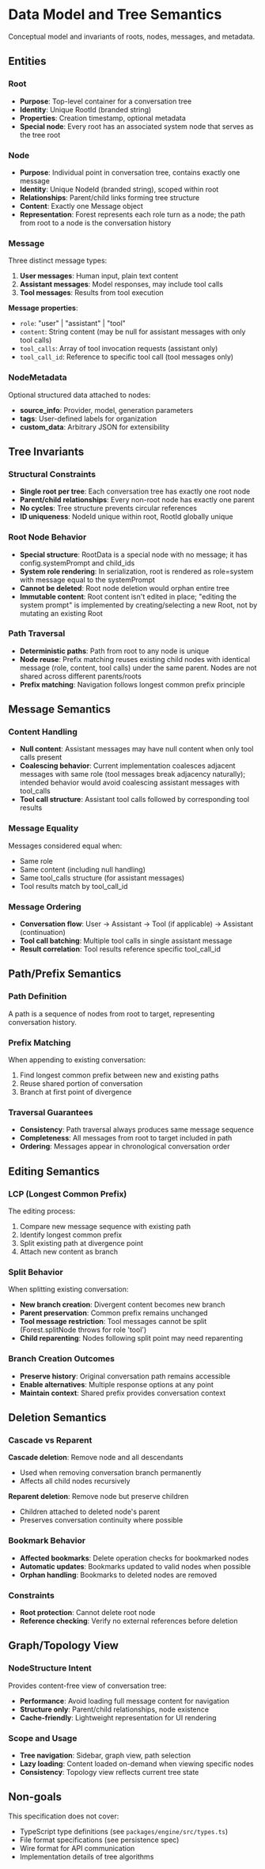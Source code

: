 # Data Model and Tree Semantics

Conceptual model and invariants of roots, nodes, messages, and metadata.

## Entities

### Root
- **Purpose**: Top-level container for a conversation tree
- **Identity**: Unique RootId (branded string)
- **Properties**: Creation timestamp, optional metadata
- **Special node**: Every root has an associated system node that serves as the tree root

### Node
- **Purpose**: Individual point in conversation tree, contains exactly one message
- **Identity**: Unique NodeId (branded string), scoped within root
- **Relationships**: Parent/child links forming tree structure
- **Content**: Exactly one Message object
- **Representation**: Forest represents each role turn as a node; the path from root to a node is the conversation history

### Message
Three distinct message types:

1. **User messages**: Human input, plain text content
2. **Assistant messages**: Model responses, may include tool calls
3. **Tool messages**: Results from tool execution

**Message properties**:
- `role`: "user" | "assistant" | "tool"
- `content`: String content (may be null for assistant messages with only tool calls)
- `tool_calls`: Array of tool invocation requests (assistant only)
- `tool_call_id`: Reference to specific tool call (tool messages only)

### NodeMetadata
Optional structured data attached to nodes:
- **source_info**: Provider, model, generation parameters
- **tags**: User-defined labels for organization
- **custom_data**: Arbitrary JSON for extensibility

## Tree Invariants

### Structural Constraints
- **Single root per tree**: Each conversation tree has exactly one root node
- **Parent/child relationships**: Every non-root node has exactly one parent
- **No cycles**: Tree structure prevents circular references
- **ID uniqueness**: NodeId unique within root, RootId globally unique

### Root Node Behavior
- **Special structure**: RootData is a special node with no message; it has config.systemPrompt and child_ids
- **System role rendering**: In serialization, root is rendered as role=system with message equal to the systemPrompt
- **Cannot be deleted**: Root node deletion would orphan entire tree
- **Immutable content**: Root content isn't edited in place; "editing the system prompt" is implemented by creating/selecting a new Root, not by mutating an existing Root

### Path Traversal
- **Deterministic paths**: Path from root to any node is unique
- **Node reuse**: Prefix matching reuses existing child nodes with identical message (role, content, tool calls) under the same parent. Nodes are not shared across different parents/roots
- **Prefix matching**: Navigation follows longest common prefix principle

## Message Semantics

### Content Handling
- **Null content**: Assistant messages may have null content when only tool calls present
- **Coalescing behavior**: Current implementation coalesces adjacent messages with same role (tool messages break adjacency naturally); intended behavior would avoid coalescing assistant messages with tool_calls
- **Tool call structure**: Assistant tool calls followed by corresponding tool results

### Message Equality
Messages considered equal when:
- Same role
- Same content (including null handling)
- Same tool_calls structure (for assistant messages)
- Tool results match by tool_call_id

### Message Ordering
- **Conversation flow**: User → Assistant → Tool (if applicable) → Assistant (continuation)
- **Tool call batching**: Multiple tool calls in single assistant message
- **Result correlation**: Tool results reference specific tool_call_id

## Path/Prefix Semantics

### Path Definition
A path is a sequence of nodes from root to target, representing conversation history.

### Prefix Matching
When appending to existing conversation:
1. Find longest common prefix between new and existing paths
2. Reuse shared portion of conversation
3. Branch at first point of divergence

### Traversal Guarantees
- **Consistency**: Path traversal always produces same message sequence
- **Completeness**: All messages from root to target included in path
- **Ordering**: Messages appear in chronological conversation order

## Editing Semantics

### LCP (Longest Common Prefix)
The editing process:
1. Compare new message sequence with existing path
2. Identify longest common prefix
3. Split existing path at divergence point
4. Attach new content as branch

### Split Behavior
When splitting existing conversation:
- **New branch creation**: Divergent content becomes new branch
- **Parent preservation**: Common prefix remains unchanged
- **Tool message restriction**: Tool messages cannot be split (Forest.splitNode throws for role 'tool')
- **Child reparenting**: Nodes following split point may need reparenting

### Branch Creation Outcomes
- **Preserve history**: Original conversation path remains accessible
- **Enable alternatives**: Multiple response options at any point
- **Maintain context**: Shared prefix provides conversation context

## Deletion Semantics

### Cascade vs Reparent
**Cascade deletion**: Remove node and all descendants
- Used when removing conversation branch permanently
- Affects all child nodes recursively

**Reparent deletion**: Remove node but preserve children
- Children attached to deleted node's parent
- Preserves conversation continuity where possible

### Bookmark Behavior
- **Affected bookmarks**: Delete operation checks for bookmarked nodes
- **Automatic updates**: Bookmarks updated to valid nodes when possible
- **Orphan handling**: Bookmarks to deleted nodes are removed

### Constraints
- **Root protection**: Cannot delete root node
- **Reference checking**: Verify no external references before deletion

## Graph/Topology View

### NodeStructure Intent
Provides content-free view of conversation tree:
- **Performance**: Avoid loading full message content for navigation
- **Structure only**: Parent/child relationships, node existence
- **Cache-friendly**: Lightweight representation for UI rendering

### Scope and Usage
- **Tree navigation**: Sidebar, graph view, path selection
- **Lazy loading**: Content loaded on-demand when viewing specific nodes
- **Consistency**: Topology view reflects current tree state

## Non-goals

This specification does not cover:
- TypeScript type definitions (see `packages/engine/src/types.ts`)
- File format specifications (see persistence spec)
- Wire format for API communication
- Implementation details of tree algorithms
